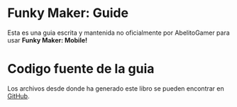 # Funky Maker: Guide

Esta es una guia escrita y mantenida no oficialmente por AbelitoGamer para usar **Funky Maker: Mobile!**

# Codigo fuente de la guia
Los archivos desde donde ha generado este libro se pueden encontrar en [GitHub](Reemplazar-esta-cagada-cuando-haga-la-fork.com).